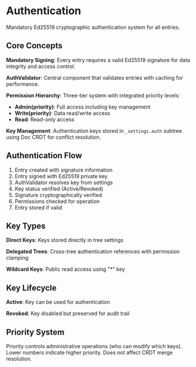 # Authentication

Mandatory Ed25519 cryptographic authentication system for all entries.

## Core Concepts

**Mandatory Signing**: Every entry requires a valid Ed25519 signature for data integrity and access control.

**AuthValidator**: Central component that validates entries with caching for performance.

**Permission Hierarchy**: Three-tier system with integrated priority levels:

- **Admin(priority)**: Full access including key management
- **Write(priority)**: Data read/write access
- **Read**: Read-only access

**Key Management**: Authentication keys stored in `_settings.auth` subtree using Doc CRDT for conflict resolution.

## Authentication Flow

1. Entry created with signature information
2. Entry signed with Ed25519 private key
3. AuthValidator resolves key from settings
4. Key status verified (Active/Revoked)
5. Signature cryptographically verified
6. Permissions checked for operation
7. Entry stored if valid

## Key Types

**Direct Keys**: Keys stored directly in tree settings

**Delegated Trees**: Cross-tree authentication references with permission clamping

**Wildcard Keys**: Public read access using "\*" key

## Key Lifecycle

**Active**: Key can be used for authentication

**Revoked**: Key disabled but preserved for audit trail

## Priority System

Priority controls administrative operations (who can modify which keys). Lower numbers indicate higher priority. Does not affect CRDT merge resolution.
